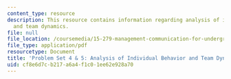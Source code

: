 ```yaml
---
content_type: resource
description: This resource contains information regarding analysis of individual behavior
  and team dynamics.
file: null
file_location: /coursemedia/15-279-management-communication-for-undergraduates-fall-2012/cf8e6d7cb217a6a4f1c01ee62e928a70_MIT15_279F12_pset4and5.pdf
file_type: application/pdf
resourcetype: Document
title: 'Problem Set 4 & 5: Analysis of Individual Behavior and Team Dynamics'
uid: cf8e6d7c-b217-a6a4-f1c0-1ee62e928a70
---
```

